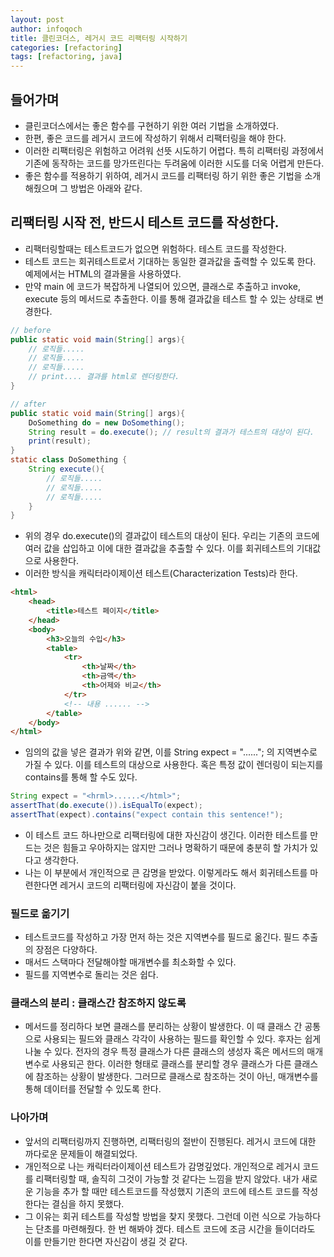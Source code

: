 ```yaml
---
layout: post
author: infoqoch
title: 클린코더스, 레거시 코드 리팩터링 시작하기
categories: [refactoring]
tags: [refactoring, java]
---
```


## 들어가며
- 클린코더스에서는 좋은 함수를 구현하기 위한 여러 기법을 소개하였다.
- 한편, 좋은 코드를 레거시 코드에 작성하기 위해서 리팩터링을 해야 한다. 
- 이러한 리팩터링은 위험하고 어려워 선뜻 시도하기 어렵다. 특히 리팩터링 과정에서 기존에 동작하는 코드를 망가뜨린다는 두려움에 이러한 시도를 더욱 어렵게 만든다. 
- 좋은 함수를 적용하기 위하여, 레거시 코드를 리팩터링 하기 위한 좋은 기법을 소개해줬으며 그 방법은 아래와 같다.

## 리팩터링 시작 전, 반드시 테스트 코드를 작성한다.
- 리팩터링할때는 테스트코드가 없으면 위험하다. 테스트 코드를 작성한다.
- 테스트 코드는 회귀테스트로서 기대하는 동일한 결과값을 출력할 수 있도록 한다. 예제에서는 HTML의 결과물을 사용하였다. 
- 만약 main 에 코드가 복잡하게 나열되어 있으면, 클래스로 추출하고 invoke, execute 등의 메서드로 추출한다. 이를 통해 결과값을 테스트 할 수 있는 상태로 변경한다. 

```java
// before
public static void main(String[] args){
    // 로직들.....
    // 로직들.....
    // 로직들.....
    // print.... 결과를 html로 렌더링한다.
}

// after
public static void main(String[] args){
    DoSomething do = new DoSomething();
    String result = do.execute(); // result의 결과가 테스트의 대상이 된다.
    print(result);
}
static class DoSomething {
    String execute(){
        // 로직들.....
        // 로직들.....
        // 로직들.....
    }
}
```

- 위의 경우 do.execute()의 결과값이 테스트의 대상이 된다. 우리는 기존의 코드에 여러 값을 삽입하고 이에 대한 결과값을 추출할 수 있다. 이를 회귀테스트의 기대값으로 사용한다. 
- 이러한 방식을 캐릭터라이제이션 테스트(Characterization Tests)라 한다. 

```html
<html>
    <head>
        <title>테스트 페이지</title>
    </head>
    <body>
        <h3>오늘의 수입</h3>
        <table>
            <tr>
                <th>날짜</th>
                <th>금액</th>
                <th>어제와 비교</th>
            </tr>
            <!-- 내용 ...... -->
        </table>
    </body>
</html>
```

- 임의의 값을 넣은 결과가 위와 같면, 이를 String expect = "<hrml>......</html>"; 의 지역변수로 가질 수 있다. 이를 테스트의 대상으로 사용한다. 혹은 특정 값이 렌더링이 되는지를 contains를 통해 할 수도 있다. 

```java
String expect = "<hrml>......</html>";
assertThat(do.execute()).isEqualTo(expect);
assertThat(expect).contains("expect contain this sentence!");
```

- 이 테스트 코드 하나만으로 리팩터링에 대한 자신감이 생긴다. 이러한 테스트를 만드는 것은 힘들고 우아하지는 않지만 그러나 명확하기 때문에 충분히 할 가치가 있다고 생각한다. 
- 나는 이 부분에서 개인적으로 큰 감명을 받았다. 이렇게라도 해서 회귀테스트를 마련한다면 레거시 코드의 리팩터링에 자신감이 붙을 것이다.

### 필드로 옮기기
- 테스트코드를 작성하고 가장 먼저 하는 것은 지역변수를 필드로 옮긴다. 필드 추출의 장점은 다양하다.
- 매서드 스택마다 전달해야할 매개변수를 최소화할 수 있다. 
- 필드를 지역변수로 돌리는 것은 쉽다.

### 클래스의 분리 : 클래스간 참조하지 않도록
- 메서드를 정리하다 보면 클래스를 분리하는 상황이 발생한다. 이 때 클래스 간 공통으로 사용되는 필드와 클래스 각각이 사용하는 필드를 확인할 수 있다. 후자는 쉽게 나눌 수 있다. 전자의 경우 특정 클래스가 다른 클래스의 생성자 혹은 메서드의 매개변수로 사용되곤 한다. 이러한 형태로 클래스를 분리할 경우 클래스가 다른 클래스에 참조하는 상황이 발생한다. 그러므로 클래스로 참조하는 것이 아닌, 매개변수를 통해 데이터를 전달할 수 있도록 한다. 

### 나아가며
- 앞서의 리팩터링까지 진행하면, 리팩터링의 절반이 진행된다. 레거시 코드에 대한 까다로운 문제들이 해결되었다.
- 개인적으로 나는 캐릭터라이제이션 테스트가 감명깊었다. 개인적으로 레거시 코드를 리팩터링할 때, 솔직히 그것이 가능할 것 같다는 느낌을 받지 않았다. 내가 새로운 기능을 추가 할 때만 테스트코드를 작성했지 기존의 코드에 테스트 코드를 작성한다는 결심을 하지 못했다. 
- 그 이유는 회귀 테스트를 작성할 방법을 찾지 못했다. 그런데 이런 식으로 가능하다는 단초를 마련해줬다. 한 번 해봐야 겠다. 테스트 코드에 조금 시간을 들이더라도 이를 만들기만 한다면 자신감이 생길 것 같다.